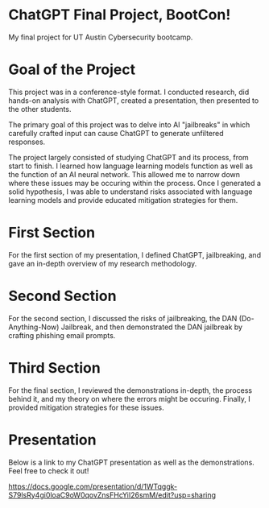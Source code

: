 # ChatGPT Final Project, BootCon!

My final project for UT Austin Cybersecurity bootcamp. 

# Goal of the Project 

This project was in a conference-style format. I conducted research, did hands-on analysis with ChatGPT, created a presentation, then presented to the other students. 

The primary goal of this project was to delve into AI "jailbreaks" in which carefully crafted input can cause ChatGPT to generate unfiltered responses. 

The project largely consisted of studying ChatGPT and its process, from start to finish. I learned how language learning models function as well as the function of an AI neural network. This allowed me to narrow down where these issues may be occuring within the process. Once I generated a solid hypothesis, I was able to understand risks associated with language learning models and provide educated mitigation strategies for them. 

# First Section 

For the first section of my presentation, I defined ChatGPT, jailbreaking, and gave an in-depth overview of my research methodology. 

# Second Section  

For the second section, I discussed the risks of jailbreaking, the DAN (Do-Anything-Now) Jailbreak, and then demonstrated the DAN jailbreak by crafting phishing email prompts. 

# Third Section 

For the final section, I reviewed the demonstrations in-depth, the process behind it, and my theory on where the errors might be occuring. Finally, I provided mitigation strategies for these issues. 

# Presentation 

Below is a link to my ChatGPT presentation as well as the demonstrations. Feel free to check it out! 

https://docs.google.com/presentation/d/1WTqggk-S79lsRy4gi0loaC9oW0qovZnsFHcYiI26smM/edit?usp=sharing
